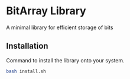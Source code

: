 # BitArray Library
A minimal library for efficient storage of bits

## Installation
Command to install the library onto your system.
```bash
bash install.sh
```
